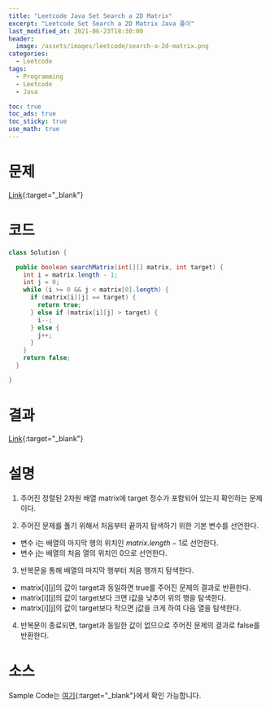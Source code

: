 ```yaml
---
title: "Leetcode Java Set Search a 2D Matrix"
excerpt: "Leetcode Set Search a 2D Matrix Java 풀이"
last_modified_at: 2021-06-23T18:30:00
header:
  image: /assets/images/leetcode/search-a-2d-matrix.png
categories:
  - Leetcode
tags:
  - Programming
  - Leetcode
  - Java

toc: true
toc_ads: true
toc_sticky: true
use_math: true
---
```

# 문제
[Link](https://leetcode.com/problems/search-a-2d-matrix/){:target="_blank"}

# 코드
```java
class Solution {

  public boolean searchMatrix(int[][] matrix, int target) {
    int i = matrix.length - 1;
    int j = 0;
    while (i >= 0 && j < matrix[0].length) {
      if (matrix[i][j] == target) {
        return true;
      } else if (matrix[i][j] > target) {
        i--;
      } else {
        j++;
      }
    }
    return false;
  }

}
```

# 결과
[Link](https://leetcode.com/submissions/detail/512002972/){:target="_blank"}

# 설명
1. 주어진 정렬된 2차원 배열 matrix에 target 정수가 포함되어 있는지 확인하는 문제이다.

2. 주어진 문제를 풀기 위해서 처음부터 끝까지 탐색하기 위한 기본 변수를 선언한다.
- 변수 i는 배열의 마지막 행의 위치인 $matrix.length - 1$로 선언한다.
- 변수 j는 배열의 처음 열의 위치인 0으로 선언한다.

3. 반복문을 통해 배열의 마지막 행부터 처음 행까지 탐색한다.
- matrix[i][j]의 값이 target과 동일하면 true를 주어진 문제의 결과로 반환한다.
- matrix[i][j]의 값이 target보다 크면 i값을 낮추어 위의 행을 탐색한다.
- matrix[i][j]의 값이 target보다 작으면 j값을 크게 하여 다음 열을 탐색한다.

4. 반복문이 종료되면, target과 동일한 값이 없므으로 주어진 문제의 결과로 false를 반환한다.

# 소스
Sample Code는 [여기](https://github.com/GracefulSoul/leetcode/blob/master/src/main/java/gracefulsoul/problems/SearchA2DMatrix.java){:target="_blank"}에서 확인 가능합니다.